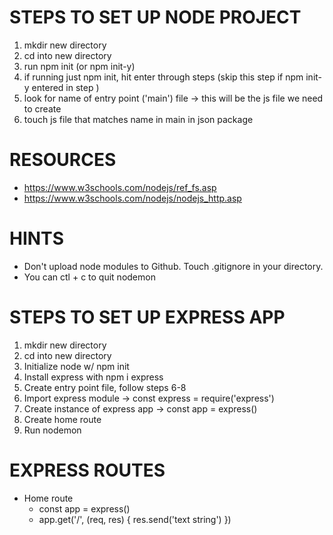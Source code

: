 # STEPS TO SET UP NODE PROJECT
1. mkdir new directory
2. cd into new directory
3. run npm init (or npm init-y)
4. if running just npm init, hit enter through steps (skip this step if npm init-y entered in step )
5. look for name of  entry point ('main') file -> this will be the js file we need to create
6. touch js file that matches name in main in json package

# RESOURCES
* https://www.w3schools.com/nodejs/ref_fs.asp
* https://www.w3schools.com/nodejs/nodejs_http.asp

# HINTS
* Don't upload node modules to Github. Touch .gitignore in your directory.
* You can ctl + c to quit nodemon

# STEPS TO SET UP EXPRESS APP
1. mkdir new directory
2. cd into new directory
3. Initialize node w/ npm init
4. Install express with npm i express
5. Create entry point file, follow steps 6-8
6. Import express module -> const express = require('express')
7. Create instance of express app -> const app = express()
8. Create home route
9. Run nodemon


# EXPRESS ROUTES
* Home route
    * const app = express()
    * app.get('/', (req, res) {
        res.send('text string')
    })